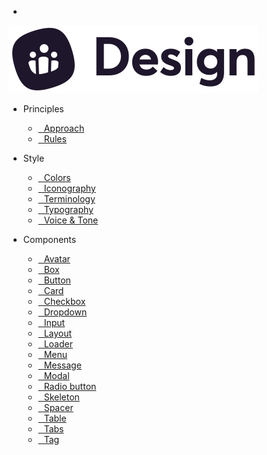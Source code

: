 - <a href="/#/?id=main" class="docsify-logo">
![](media/biings-ds-logo.svg ':no-zoom')
</a>

- <span class="subtitle is-7 is-uppercase has-text-pilot has-text-weight-medium">Principles</span>
    - [ Approach](approach)
    - [ Rules](rules)

- <span class="subtitle is-7 is-uppercase has-text-turquoise-dark has-text-weight-medium">Style</span>
    - [ Colors](color)
    - [ Iconography](icons)
    - [ Terminology](terms)
    - [ Typography](typo)
    - [ Voice & Tone](voice)
  
- <span class="subtitle is-7 is-uppercase has-text-yellow-dark has-text-weight-medium">Components</span>
    - [ Avatar](avatar)
    - [ Box](box)
    - [ Button](button)
    - [ Card](card)
    - [ Checkbox](checkbox)
    - [ Dropdown](dropdown)
    <!-- - [ Illustration](illustration) -->
    - [ Input](input)
    - [ Layout](layout)
    - [ Loader](loader)
    - [ Menu](menu)
    - [ Message](message)
    - [ Modal](modal)
    - [ Radio button](radio)
    - [ Skeleton](skeleton)
    - [ Spacer](spacer)
    - [ Table](table)
    - [ Tabs](tabs)
    - [ Tag](tag)